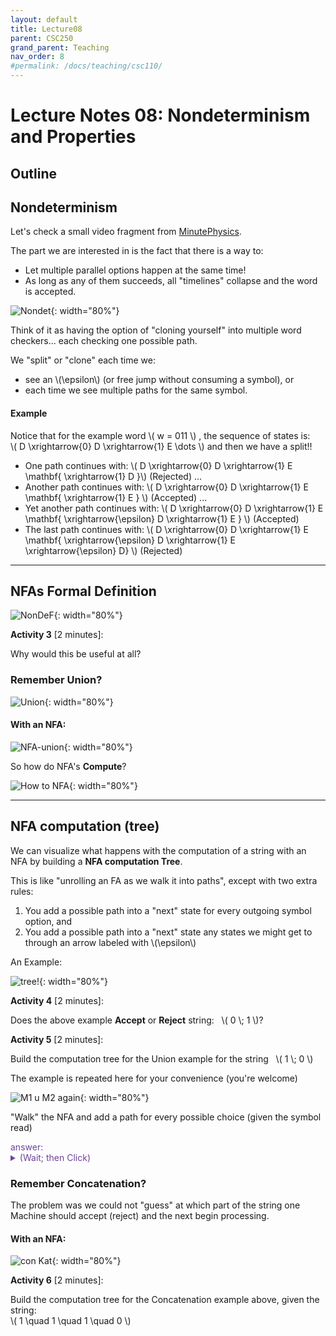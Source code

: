 ```yaml
---
layout: default
title: Lecture08
parent: CSC250
grand_parent: Teaching
nav_order: 8
#permalink: /docs/teaching/csc110/
---  
```


Lecture Notes 08: Nondeterminism and Properties
=====================================================

  
Outline
-------

Nondeterminism
--------------

Let's check a small video fragment from [MinutePhysics](https://youtu.be/Ywn2Lz5zmYg?t=165).  
  
The part we are interested in is the fact that there is a way to:  

* Let multiple parallel options happen at the same time!
* As long as any of them succeeds, all "timelines" collapse and the word is accepted.
  
  
  
  
  
  
![Nondet](../../../assets/images/csc250/lecture07/Nondeterminism.png){: width="80%"} 
  
  
  
Think of it as having the option of "cloning yourself" into multiple word checkers... each checking one possible path.  
  
We "split" or "clone" each time we:

* see an \\(\\epsilon\\) (or free jump without consuming a symbol), or
* each time we see multiple paths for the same symbol.

  
  
  

#### Example

Notice that for the example word \\( w = 011 \\) , the sequence of states is:  
\\( D \\xrightarrow{0} D \\xrightarrow{1} E \\dots \\) and then we have a split!!  
  

* One path continues with: \\( D \\xrightarrow{0} D \\xrightarrow{1} E \\mathbf{ \\xrightarrow{1} D }\\) (Rejected) ...
* Another path continues with: \\( D \\xrightarrow{0} D \\xrightarrow{1} E \\mathbf{ \\xrightarrow{1} E } \\) (Accepted) ...
* Yet another path continues with: \\( D \\xrightarrow{0} D \\xrightarrow{1} E \\mathbf{ \\xrightarrow{\\epsilon} D \\xrightarrow{1} E } \\) (Accepted)
* The last path continues with: \\( D \\xrightarrow{0} D \\xrightarrow{1} E \\mathbf{ \\xrightarrow{\\epsilon} D \\xrightarrow{1} E \\xrightarrow{\\epsilon} D} \\) (Rejected)

  

* * *

  

NFAs Formal Definition
----------------------

  
  
![NonDeF](../../../assets/images/csc250/lecture07/NonDetFormalDef.png){: width="80%"}  
  
**Activity 3** \[2 minutes\]:  

Why would this be useful at all?

  
  

### Remember Union?

  
  
![Union](../../../assets/images/csc250/lecture07/RememberUnion.png){: width="80%"}  
  

#### With an NFA:

  
  
![NFA-union](../../../assets/images/csc250/lecture07/UnionExmplWithNFA.png){: width="80%"}  
  
So how do NFA's **Compute**?  
  
![How to NFA](../../../assets/images/csc250/lecture07/HowNFAsCompute.png){: width="80%"}  
  

  

* * *

  

NFA computation (tree)
----------------------

We can visualize what happens with the computation of a string with an NFA by building a **NFA computation Tree**.  
  
This is like "unrolling an FA as we walk it into paths", except with two extra rules:

1.  You add a possible path into a "next" state for every outgoing symbol option, and
2.  You add a possible path into a "next" state any states we might get to through an arrow labeled with \\(\\epsilon\\)

  
  
An Example:  
  
![tree!](../../../assets/images/csc250/lecture07/NFAcomputationTree.png){: width="80%"}  
  
**Activity 4** \[2 minutes\]:  

Does the above example **Accept** or **Reject** string:   \\( 0 \\; 1 \\)?

  
  
**Activity 5** \[2 minutes\]:  

Build the computation tree for the Union example for the string   \\( 1 \\; 0 \\)  
  
The example is repeated here for your convenience (you're welcome)  
  
![M1 u M2 again](../../../assets/images/csc250/lecture07/repeatedUnionExample.png){: width="80%"}
  
"Walk" the NFA and add a path for every possible choice (given the symbol read)

   <div class="container mx-lg-5">
    <span style='color:#6f439a'>answer: 
      <details><summary>(Wait; then Click)</summary>
        <p>
          <img class="img-fluid" src="../../../assets/images/csc250/lecture07/unionTree.png" alt="M1 u M2" style="width:50%"><br>
        </p>
      </details>
    </span>
  </div> 

  
  
  

### Remember Concatenation?

  
  
The problem was we could not "guess" at which part of the string one Machine should accept (reject) and the next begin processing.  
  

#### With an NFA:

  
  
![con Kat](../../../assets/images/csc250/lecture07/ConcatExmplWithNFA.png){: width="80%"}  
  
**Activity 6** \[2 minutes\]:  

Build the computation tree for the Concatenation example above, given the string:  
\\( 1 \\quad 1 \\quad 1 \\quad 0 \\)
